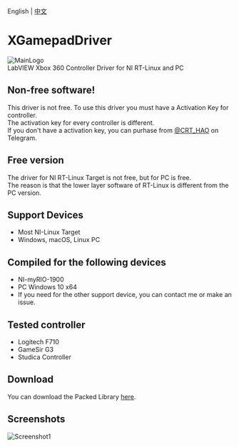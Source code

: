 English | [中文](https://github.com/CISH-Robotics/CRT_XGamepadDriver/blob/main/README-zh.md)
# XGamepadDriver
![MainLogo](https://user-images.githubusercontent.com/31580253/119094434-9a588600-ba43-11eb-82c1-5914aafce531.png)  
LabVIEW Xbox 360 Controller Driver for NI RT-Linux and PC  
## Non-free software!
This driver is not free. To use this driver you must have a Activation Key for controller.  
The activation key for every controller is different.  
If you don't have a activation key, you can purhase from [@CRT_HAO](https://t.me/crt_hao) on Telegram.
## Free version
The driver for NI RT-Linux Target is not free, but for PC is free.  
The reason is that the lower layer software of RT-Linux is different from the PC version.
## Support Devices
 - Most NI-Linux Target
 - Windows, macOS, Linux PC
## Compiled for the following devices
 - NI-myRIO-1900
 - PC Windows 10 x64
 - If you need for the other support device, you can contact me or make an issue.
## Tested controller
 - Logitech F710
 - GameSir G3
 - Studica Controller
## Download
You can download the Packed Library [here](https://github.com/CISH-Robotics/CRT_XGamepadDriver/releases).
## Screenshots
![Screenshot1](https://user-images.githubusercontent.com/31580253/119093751-ad1e8b00-ba42-11eb-904e-c6c94d3bc441.png)
